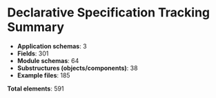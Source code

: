 # Declarative Specification Tracking Summary

- **Application schemas**: 3
- **Fields**: 301
- **Module schemas**: 64
- **Substructures (objects/components)**: 38
- **Example files**: 185

**Total elements**: 591
